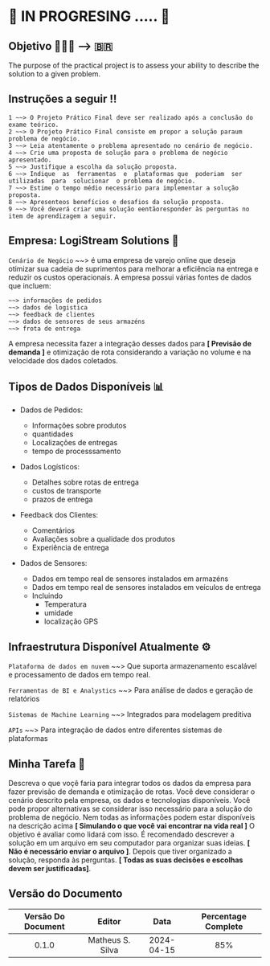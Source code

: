 # 🚧 IN PROGRESING ..... 🚧


## Objetivo 💁🏾‍♂️ --> 🇧🇷

The purpose of the practical project is to assess your ability to describe the solution to a given problem.


## Instruções a seguir ‼️

```
1 ~~> O Projeto Prático Final deve ser realizado após a conclusão do exame teórico.
2 ~~> O Projeto Prático Final consiste em propor a solução paraum problema de negócio.
3 ~~> Leia atentamente o problema apresentado no cenário de negócio.
4 ~~> Crie uma proposta de solução para o problema de negócio apresentado.
5 ~~> Justifique a escolha da solução proposta.
6 ~~> Indique  as  ferramentas  e  plataformas que  poderiam  ser utilizadas  para  solucionar  o problema de negócio.
7 ~~> Estime o tempo médio necessário para implementar a solução proposta.
8 ~~> Apresenteos benefícios e desafios da solução proposta.
9 ~~> Você deverá criar uma solução eentãoresponder às perguntas no item de aprendizagem a seguir.
```

## Empresa: LogiStream Solutions 🚛


`Cenário de Negócio` ~~> é uma empresa de varejo online que deseja otimizar sua cadeia de suprimentos para melhorar a eficiência na entrega e reduzir os custos operacionais.
A empresa possui várias fontes de dados que incluem:

```
~~> informações de pedidos
~~> dados de logistica
~~> feedback de clientes
~~> dados de sensores de seus armazéns
~~> frota de entrega
```

A empresa necessita fazer a integração desses dados para **[ Previsāo de demanda ]** e otimização de rota considerando a variação no volume e na velocidade dos dados coletados.

## Tipos de Dados Disponíveis 📊

- Dados de Pedidos:
    - Informaçôes sobre produtos
    - quantidades
    - Localizaçôes de entregas
    - tempo de processsamento


- Dados Logísticos:
    - Detalhes sobre rotas de entrega
    - custos de transporte
    - prazos de entrega


- Feedback dos Clientes:
    - Comentários
    - Avaliações sobre a qualidade dos produtos
    - Experiência de entrega

- Dados de Sensores:
    - Dados em tempo real de sensores instalados em armazéns
    - Dados em tempo real de sensores instalados em veículos de entrega
    - Incluindo
        - Temperatura
        - umidade
        - localização GPS


## Infraestrutura Disponível Atualmente ⚙️

`Plataforma de dados em nuvem` ~~> Que suporta armazenamento escalável e processamento de dados em tempo real.

`Ferramentas de BI e Analystics` ~~> Para análise de dados e geração de relatórios

`Sistemas de Machine Learning` ~~> Integrados para modelagem preditiva

`APIs` ~~> Para integração de dados entre diferentes sistemas de plataformas


## Minha Tarefa 🎯

Descreva o que voçê faria para integrar todos os dados da empresa para fazer previsão de demanda e otimização de rotas. Você deve considerar o cenário descrito pela empresa, os dados e tecnologias disponíveis. Você pode propor alternativas se considerar isso necessário para a solução do problema de negócio. Nem todas as informações podem estar disponíveis na descrição acima **[ Simulando o que você vai encontrar na vida real ]** O objetivo é avaliar como lidará com isso. É recomendado descrever a solução em um arquivo em seu computador para organizar suas ideias. **[ Não é necessário enviar o arquivo ]**. Depois que tiver organizado a solução, responda às perguntas. **[ Todas as suas decisões e escolhas devem ser justificadas]**.


## Versão do Documento

| Versão Do Document |        Editor      |    Data    |  Percentage Complete  |
|        :---:       |        :---:       |    :---:   |         :---:         |
|        0.1.0       | Matheus S. Silva   | 2024-04-15 |          85%          |